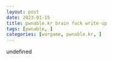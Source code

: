 ```yaml
---
layout: post
date: 2023-01-15
title: pwnable.kr brain fuck write-up
tags: [pwnable, ]
categories: [wargame, pwnable.kr, ]
---
```

undefined